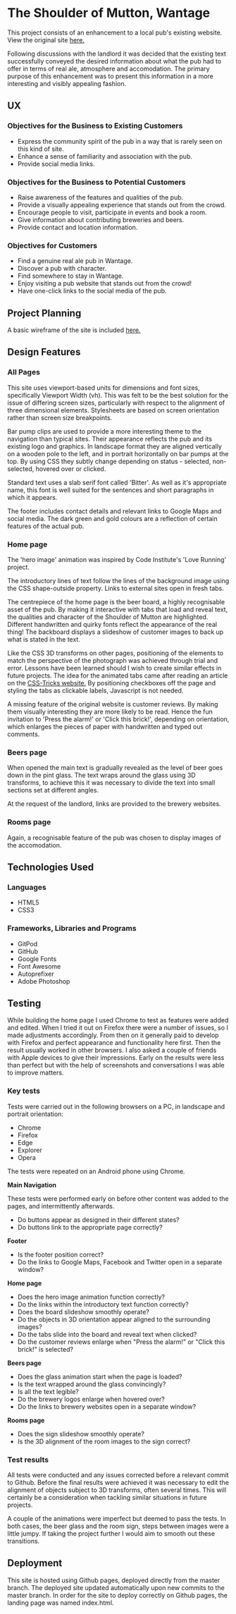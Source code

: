 <h1>The Shoulder of Mutton, Wantage</h1>

<p>This project consists of an enhancement to a local pub's existing website. View the original site <a href="http://www.theshoulder.pub/">here.</a></p>

<p>Following discussions with the landlord it was decided that the existing text successfully conveyed the desired information about what the pub had to offer in terms of real ale, atmosphere and accomodation. 
The primary purpose of this enhancement was to present this information in a more interesting and visibly appealing fashion.</p>


<h2>UX</h2>

<h3>Objectives for the Business to Existing Customers</h3>
<ul>
<li>Express the community spirit of the pub in a way that is rarely seen on this kind of site.</li>
<li>Enhance a sense of familiarity and association with the pub.</li>
<li>Provide social media links.</li>
</ul>

<h3>Objectives for the Business to Potential Customers</h3>
<ul>
<li>Raise awareness of the features and qualities of the pub.</li>
<li>Provide a visually appealing experience that stands out from the crowd.</li>
<li>Encourage people to visit, participate in events and book a room.</li>
<li>Give information about contributing breweries and beers.</li>
<li>Provide contact and location information.</li>
</ul>

<h3>Objectives for Customers</h3>
<ul>
<li>Find a genuine real ale pub in Wantage.</li>
<li>Discover a pub with character.</li>
<li>Find somewhere to stay in Wantage.</li>
<li>Enjoy visiting a pub website that stands out from the crowd!</li>
<li>Have one-click links to the social media of the pub.</li>
</ul>


<h2>Project Planning</h2>

<p>A basic wireframe of the site is included <a href="https://github.com/Jegouar/shoulder-of-mutton-ii/blob/e94654592ff7cf88fa83e5b2a4c205a85fcdf94d/Shoulder%20of%20Mutton.pdf">here.</a></p>


<h2>Design Features</h2>

<h3>All Pages</h3>

<p>This site uses viewport-based units for dimensions and font sizes, specifically Viewport Width (vh). 
This was felt to be the best solution for the issue of differing screen sizes, particularly with respect to the alignment of three dimensional elements. 
Stylesheets are based on screen orientation rather than screen size breakpoints.</p>

<p>Bar pump clips are used to provide a more interesting theme to the navigation than typical sites. 
Their appearance reflects the pub and its existing logo and graphics.
In landscape format they are aligned vertically on a wooden pole to the left, and in portrait horizontally on bar pumps at the top.
By using CSS they subtly change depending on status - selected, non-selected, hovered over or clicked.</p>

<p>Standard text uses a slab serif font called 'Bitter'. 
As well as it's appropriate name, this font is well suited for the sentences and short paragraphs in which it appears.</p>

<p>The footer includes contact details and relevant links to Google Maps and social media. 
The dark green and gold colours are a reflection of certain features of the actual pub.</p>

<h3>Home page</h3>

<p>The 'hero image' animation was inspired by Code Institute's 'Love Running' project.</p>

<p>The introductory lines of text follow the lines of the background image using the CSS shape-outside property. 
Links to external sites open in fresh tabs.</p>

<p>The centrepiece of the home page is the beer board, a highly recognisable asset of the pub. 
By making it interactive with tabs that load and reveal text, the qualities and character of the Shoulder of Mutton are highlighted. 
Different handwritten and quirky fonts reflect the appearance of the real thing! 
The backboard displays a slideshow of customer images to back up what is stated in the text.</p>

<p>Like the CSS 3D transforms on other pages, positioning of the elements to match the perspective of the photograph was achieved through trial and error. 
Lessons have been learned should I wish to create similar effects in future projects. 
The idea for the animated tabs came after reading an article on the <a href="https://css-tricks.com/the-checkbox-hack/">CSS-Tricks website.</a> 
By positioning checkboxes off the page and styling the tabs as clickable labels, Javascript is not needed.</p>

<p>A missing feature of the original website is customer reviews. 
By making them visually interesting they are more likely to be read. 
Hence the fun invitation to 'Press the alarm!' or 'Click this brick!', depending on orientation, which enlarges the pieces of paper with handwritten and typed out comments.</p>

<h3>Beers page</h3>

<p>When opened the main text is gradually revealed as the level of beer goes down in the pint glass. 
The text wraps around the glass using 3D transforms, to achieve this it was necessary to divide the text into small sections set at different angles.</p>

<p>At the request of the landlord, links are provided to the brewery websites.</p>

<h3>Rooms page</h3>

<p>Again, a recognisable feature of the pub was chosen to display images of the accomodation.</p>


<h2>Technologies Used</h2>

<h3>Languages</h3>
<ul>
<li>HTML5</li>
<li>CSS3</li>
</ul>

<h3>Frameworks, Libraries and Programs</h3>
<ul>
<li>GitPod</li>
<li>GitHub</li>
<li>Google Fonts</li>
<li>Font Awesome</li>
<li>Autoprefixer</li>
<li>Adobe Photoshop</li>
</ul>

<h2>Testing</h2>

<p>While building the home page I used Chrome to test as features were added and edited. 
When I tried it out on Firefox there were a number of issues, so I made adjustments accordingly. 
From then on it generally paid to develop with Firefox and perfect appearance and functionality here first. 
Then the result usually worked in other browsers. 
I also asked a couple of friends with Apple devices to give their impressions. 
Early on the results were less than perfect but with the help of screenshots and conversations I was able to improve matters.</p>

<h3>Key tests</h3>
<p>Tests were carried out in the following browsers on a PC, in landscape and portrait orientation:</p>
<ul>
<li>Chrome</li>
<li>Firefox</li>
<li>Edge</li>
<li>Explorer</li>
<li>Opera</li>
</ul>
<p>The tests were repeated on an Android phone using Chrome.</p>

<p><b>Main Navigation</b></p>
<p>These tests were performed early on before other content was added to the pages, and intermittently afterwards.</p>
<ul>
<li>Do buttons appear as designed in their different states?</li>
<li>Do buttons link to the appropriate page correctly?</li>
</ul>

<p><b>Footer</b></p>
<ul>
<li>Is the footer position correct?</li>
<li>Do the links to Google Maps, Facebook and Twitter open in a separate window?</li>
</ul>

<p><b>Home page</b></p>
<ul>
<li>Does the hero image animation function correctly?</li>
<li>Do the links within the introductory text function correctly?</li>
<li>Does the board slideshow smoothly operate?</li>
<li>Do the objects in 3D orientation appear aligned to the surrounding images?</li>
<li>Do the tabs slide into the board and reveal text when clicked?</li>
<li>Do the customer reviews enlarge when "Press the alarm!" or "Click this brick!" is selected?</li>
</ul>

<p><b>Beers page</b></p>
<ul>
<li>Does the glass animation start when the page is loaded?</li>
<li>Is the text wrapped around the glass convincingly?</li>
<li>Is all the text legible?</li>
<li>Do the brewery logos enlarge when hovered over?</li>
<li>Do the links to brewery websites open in a separate window?</li>
</ul>

<p><b>Rooms page</b></p>
<ul>
<li>Does the sign slideshow smoothly operate?</li>
<li>Is the 3D alignment of the room images to the sign correct?</li>
</ul>

<h3>Test results</h3>
<p>All tests were conducted and any issues corrected before a relevant commit to Github.
Before the final results were achieved it was necessary to edit the alignment of objects subject to 3D transforms, often several times.
This will certainly be a consideration when tackling similar situations in future projects.</p>
<p>A couple of the animations were imperfect but deemed to pass the tests.
In both cases, the beer glass and the room sign, steps between images were a little jumpy.
If taking the project further I would aim to smooth out these transitions.</p>

<h2>Deployment</h2>
<p>This site is hosted using Github pages, deployed directly from the master branch. 
The deployed site updated automatically upon new commits to the master branch. 
In order for the site to deploy correctly on Github pages, the landing page was named index.html.</p>